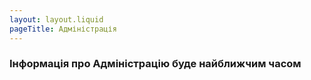 ```yaml
---
layout: layout.liquid
pageTitle: Адміністрація
---
```

<div class="content-container">
    <h3> Інформація про Адміністрацію буде найближчим часом</h3>
</div>